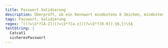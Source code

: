 ```yaml
---
title: Passwort Validierung
description: Überprüft, ob ein Kennwort mindestens 6 Zeichen, mindestens 1 Großbuchstabe, 1 Kleinbuchstabe und 1 Zahl ohne Leerzeichen enthält.
tags: Passwort, Validierung
regex: ^((?=\S*?[A-Z])(?=\S*?[a-z])(?=\S*?[0-9]).{6,})\S$
testString: |
  Catcat1
  sicheresPasswort
---
```

